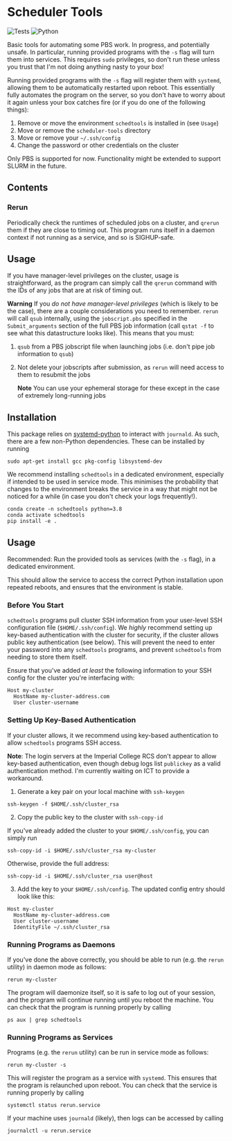 # Scheduler Tools

![Tests](https://github.com/wbeardall/scheduler-tools/actions/workflows/tox.yml/badge.svg) ![Python](https://img.shields.io/badge/python-3.7%20%7C%203.8%20%7C%203.9%20%7C%203.10%20%7C%203.11-blue)

Basic tools for automating some PBS work. In progress, and potentially unsafe. In particular, running provided 
programs with the `-s` flag will turn them into services. This requires `sudo` privileges, so don't run these unless
you trust that I'm not doing anything nasty to your box!

Running provided programs with the `-s` flag will register them with `systemd`, allowing them to be automatically 
restarted upon reboot. This essentially fully automates the program on the server, so you don't have to worry about 
it again unless your box catches fire (or if you do one of the following things):

1. Remove or move the environment `schedtools` is installed in (see `Usage`)
2. Move or remove the `scheduler-tools` directory
3. Move or remove your `~/.ssh/config`
4. Change the password or other credentials on the cluster

Only PBS is supported for now. Functionality might be extended to support SLURM in the future.

## Contents

### Rerun

Periodically check the runtimes of scheduled jobs on a cluster, and `qrerun` them if they are close to timing out.
This program runs itself in a daemon context if not running as a service, and so is SIGHUP-safe.

## Usage

If you have manager-level privileges on the cluster, usage is straightforward, as the program can simply call the `qrerun`
command with the IDs of any jobs that are at risk of timing out. 

**Warning**
If you *do not have manager-level privileges* (which is likely to be the case), there are a couple considerations you need
to remember. `rerun` will call `qsub` internally, using the `jobscript.pbs` specified in the `Submit_arguments` section of the full
PBS job information (call `qstat -f` to see what this datastructure looks like). This means that you must:

1. `qsub` from a PBS jobscript file when launching jobs (i.e. don't pipe job information to `qsub`)
2. Not delete your jobscripts after submission, as `rerun` will need access to them to resubmit the jobs

    **Note** You can use your ephemeral storage for these except in the case of extremely long-running jobs

## Installation

This package relies on [systemd-python](https://pypi.org/project/systemd-python/) to interact with `journald`. As such,
there are a few non-Python dependencies. These can be installed by running

```
sudo apt-get install gcc pkg-config libsystemd-dev
```

We recommend installing `schedtools` in a dedicated environment, especially if intended to be used in service mode. 
This minimises the probability that changes to the environment breaks the service in a way that might not be noticed 
for a while (in case you don't check your logs frequently!).

```
conda create -n schedtools python=3.8
conda activate schedtools
pip install -e .
```


## Usage

Recommended: Run the provided tools as services (with the `-s` flag), in a dedicated environment.

This should allow the service to access the correct Python installation upon repeated reboots, and ensures that
the environment is stable.

### Before You Start

`schedtools` programs pull cluster SSH information from your user-level SSH configuration file (`$HOME/.ssh/config`). 
We *highly* recommend setting up key-based authentication with the cluster for security, if the cluster allows public key
authentication (see below). This will prevent the need to enter your password into any `schedtools` programs, and 
prevent `schedtools` from needing to store them itself.

Ensure that you've added *at least* the following information to your SSH config for the cluster you're interfacing with:

```
Host my-cluster
  HostName my-cluster-address.com
  User cluster-username
```

### Setting Up Key-Based Authentication

If your cluster allows, it we recommend using key-based authentication to allow `schedtools` programs SSH access.

**Note**: The login servers at the Imperial College RCS don't appear to allow key-based authentication, even though debug logs
list `publickey` as a valid authentication method. I'm currently waiting on ICT to provide a workaround.

1. Generate a key pair on your local machine with `ssh-keygen`

```
ssh-keygen -f $HOME/.ssh/cluster_rsa
```

2. Copy the public key to the cluster with `ssh-copy-id`

If you've already added the cluster to your `$HOME/.ssh/config`, you can simply run

```
ssh-copy-id -i $HOME/.ssh/cluster_rsa my-cluster
```

Otherwise, provide the full address:

```
ssh-copy-id -i $HOME/.ssh/cluster_rsa user@host
```

3. Add the key to your `$HOME/.ssh/config`. The updated config entry should look like this:

```
Host my-cluster
  HostName my-cluster-address.com
  User cluster-username
  IdentityFile ~/.ssh/cluster_rsa
```

### Running Programs as Daemons

If you've done the above correctly, you should be able to run (e.g. the `rerun` utility) in daemon mode
as follows:

```
rerun my-cluster
```

The program will daemonize itself, so it is safe to log out of your session, and the program will continue running
until you reboot the machine. You can check that the program is running properly by calling

```
ps aux | grep schedtools
```

### Running Programs as Services

Programs (e.g. the `rerun` utility) can be run in service mode as follows:

```
rerun my-cluster -s
```

This will register the program as a service with `systemd`. This ensures that the program is relaunched upon reboot.
You can check that the service is running properly by calling

```
systemctl status rerun.service
```

If your machine uses `journald` (likely), then logs can be accessed by calling

```
journalctl -u rerun.service
```